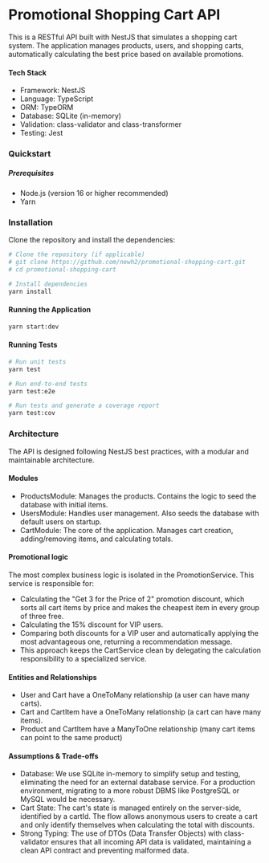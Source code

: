 
# Promotional Shopping Cart API

This is a RESTful API built with NestJS that simulates a shopping cart system. The application manages products, users, and shopping carts, automatically calculating the best price based on available promotions.


#### Tech Stack
- Framework: NestJS
- Language: TypeScript
- ORM: TypeORM
- Database: SQLite (in-memory)
- Validation: class-validator and class-transformer
- Testing: Jest


### Quickstart
##### Prerequisites
- Node.js (version 16 or higher recommended)
- Yarn
### Installation

Clone the repository and install the dependencies:

```bash
# Clone the repository (if applicable)
# git clone https://github.com/newh2/promotional-shopping-cart.git
# cd promotional-shopping-cart

# Install dependencies
yarn install
```
    
#### Running the Application

```bash
yarn start:dev
```
#### Running Tests

```bash
# Run unit tests
yarn test

# Run end-to-end tests
yarn test:e2e

# Run tests and generate a coverage report
yarn test:cov
```
### Architecture 
The API is designed following NestJS best practices, with a modular and maintainable architecture.

#### Modules

- ProductsModule: Manages the products. Contains the logic to seed the database with initial items.
- UsersModule: Handles user management. Also seeds the database with default users on startup.
- CartModule: The core of the application. Manages cart creation, adding/removing items, and calculating totals.

#### Promotional logic

The most complex business logic is isolated in the PromotionService. This service is responsible for:

- Calculating the "Get 3 for the Price of 2" promotion discount, which sorts all cart items by price and makes the cheapest item in every group of three free.
- Calculating the 15% discount for VIP users.
- Comparing both discounts for a VIP user and automatically applying the most advantageous one, returning a recommendation message.
- This approach keeps the CartService clean by delegating the calculation responsibility to a specialized service.

#### Entities and Relationships
- User and Cart have a OneToMany relationship (a user can have many carts).
- Cart and CartItem have a OneToMany relationship (a cart can have many items).
- Product and CartItem have a ManyToOne relationship (many cart items can point to the same product)

#### Assumptions & Trade-offs
- Database: We use SQLite in-memory to simplify setup and testing, eliminating the need for an external database service. For a production environment, migrating to a more robust DBMS like PostgreSQL or MySQL would be necessary.
- Cart State: The cart's state is managed entirely on the server-side, identified by a cartId. The flow allows anonymous users to create a cart and only identify themselves when calculating the total with discounts.
- Strong Typing: The use of DTOs (Data Transfer Objects) with class-validator ensures that all incoming API data is validated, maintaining a clean API contract and preventing malformed data.
